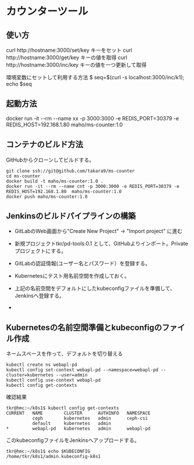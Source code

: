 # カウンターツール

## 使い方

curl http://hostname:3000/set/key  キーをセット
curl http://hostname:3000/get/key  キーの値を取得
curl http://hostname:3000/inc/key  キーの値を一つ更新して取得

環境変数にセットして利用する方法
$ seq=$(curl -s localhost:3000/inc/k1); echo $seq


## 起動方法 

docker run -it --rm --name xx -p 3000:3000 -e REDIS_PORT=30379 -e REDIS_HOST=192.168.1.80  maho/ms-counter:1.0 





## コンテナのビルド方法

GitHubからクローンしてビルドする。

~~~
git clone ssh://git@github.com/takara9/ms-counter
cd ms-counter
docker build -t maho/ms-counter:1.0 .
docker run -it --rm --name cnt -p 3000:3000 -e REDIS_PORT=30379 -e REDIS_HOST=192.168.1.80  maho/ms-counter:1.0 
docker push maho/ms-counter:1.0
~~~







## Jenkinsのビルドパイプラインの構築

* GitLabのWeb画面から"Create New Project" -> "Import project" に進む
* 新規プロジェクトtkr/pd-tools:0.1 として、GitHubよりインポート。Privateプロジェクトにする。
* GitLabの認証情報(ユーザー名とパスワード）を登録する。

* Kubernetesにテスト用名前空間を作成しておく。
* 上記の名前空間をデフォルトにしたkubeconfigファイルを準備して、Jenkinsへ登録する。
* 



## Kubernetesの名前空間準備とkubeconfigのファイル作成

ネームスペースを作って、デフォルトを切り替える

~~~
kubectl create ns webapl-pd
kubectl config set-context webapl-pd --namespace=webapl-pd --cluster=kubernetes --user=admin
kubectl config use-context webapl-pd
kubectl config get-contexts
~~~

確認結果

~~~
tkr@hmc:~/k8s1$ kubectl config get-contexts
CURRENT   NAME        CLUSTER      AUTHINFO   NAMESPACE
          ceph        kubernetes   admin      ceph-csi
          default     kubernetes   admin      
*         webapl-pd   kubernetes   admin      webapl-pd
~~~

このkubeconfigファイルをJenkinsへアップロードする。

~~~
tkr@hmc:~/k8s1$ echo $KUBECONFIG
/home/tkr/k8s1/admin.kubeconfig-k8s1
~~~









